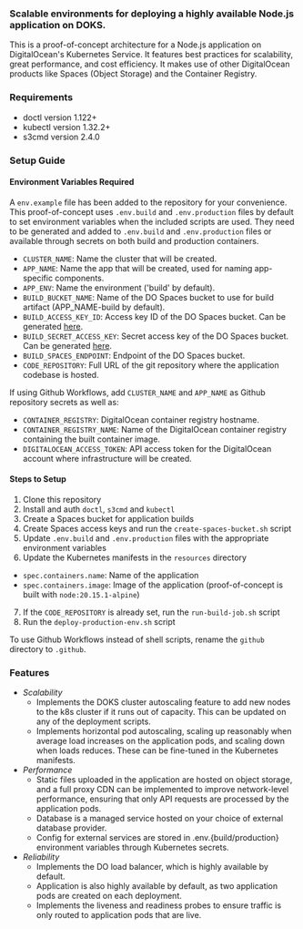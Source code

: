 ### Scalable environments for deploying a highly available Node.js application on DOKS.

This is a proof-of-concept architecture for a Node.js application on DigitalOcean's Kubernetes Service. It features best practices for scalability, great performance, and cost efficiency. It makes use of other DigitalOcean products like Spaces (Object Storage) and the Container Registry.

### Requirements

- doctl version 1.122+
- kubectl version 1.32.2+
- s3cmd version 2.4.0

### Setup Guide

#### Environment Variables Required

A `env.example` file has been added to the repository for your convenience. This proof-of-concept uses `.env.build` and `.env.production` files by default to set environment variables when the included scripts are used. They need to be generated and added to `.env.build` and `.env.production` files or available through secrets on both build and production containers.
  - `CLUSTER_NAME`: Name the cluster that will be created.
  - `APP_NAME`: Name the app that will be created, used for naming app-specific components.
  - `APP_ENV`: Name the environment ('build' by default).
  - `BUILD_BUCKET_NAME`: Name of the DO Spaces bucket to use for build artifact (APP_NAME-build by default).
  - `BUILD_ACCESS_KEY_ID`: Access key ID of the DO Spaces bucket. Can be generated [here](https://cloud.digitalocean.com/spaces/access_keys).
  - `BUILD_SECRET_ACCESS_KEY`: Secret access key of the DO Spaces bucket. Can be generated [here](https://cloud.digitalocean.com/spaces/access_keys).
  - `BUILD_SPACES_ENDPOINT`: Endpoint of the DO Spaces bucket.
  - `CODE_REPOSITORY`: Full URL of the git repository where the application codebase is hosted.

If using Github Workflows, add `CLUSTER_NAME` and `APP_NAME` as Github repository secrets as well as:
  - `CONTAINER_REGISTRY`: DigitalOcean container registry hostname.
  - `CONTAINER_REGISTRY_NAME`: Name of the DigitalOcean container registry containing the built container image.
  - `DIGITALOCEAN_ACCESS_TOKEN`: API access token for the DigitalOcean account where infrastructure will be created.

#### Steps to Setup

1. Clone this repository
2. Install and auth `doctl`, `s3cmd` and `kubectl`
3. Create a Spaces bucket for application builds
4. Create Spaces access keys and run the `create-spaces-bucket.sh` script
5. Update `.env.build` and `.env.production` files with the appropriate environment variables
6. Update the Kubernetes manifests in the `resources` directory
  - `spec.containers.name`: Name of the application
  - `spec.containers.image`: Image of the application (proof-of-concept is built with `node:20.15.1-alpine`)
7. If the `CODE_REPOSITORY` is already set, run the `run-build-job.sh` script
8. Run the `deploy-production-env.sh` script

To use Github Workflows instead of shell scripts, rename the `github` directory to `.github`.

### Features
- *Scalability*
  - Implements the DOKS cluster autoscaling feature to add new nodes to the k8s cluster if it runs out of capacity. This can be updated on any of the deployment scripts.
  - Implements horizontal pod autoscaling, scaling up reasonably when average load increases on the application pods, and scaling down when loads reduces. These can be fine-tuned in the Kubernetes manifests.
- *Performance*
  - Static files uploaded in the application are hosted on object storage, and a full proxy CDN can be implemented to improve network-level performance, ensuring that only API requests are processed by the application pods. 
  - Database is a managed service hosted on your choice of external database provider.
  - Config for external services are stored in .env.{build/production} environment variables through Kubernetes secrets.
- *Reliability*
  - Implements the DO load balancer, which is highly available by default. 
  - Application is also highly available by default, as two application pods are created on each deployment.
  - Implements the liveness and readiness probes to ensure traffic is only routed to application pods that are live.